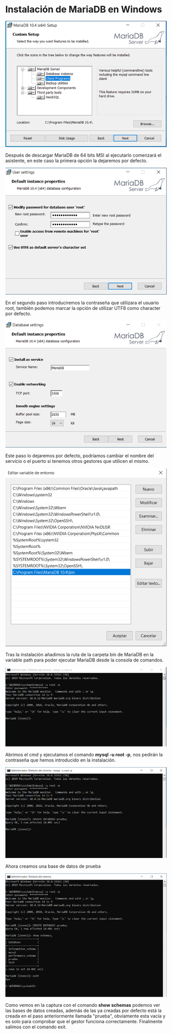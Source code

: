 # Instalación de MariaDB en Windows
![Captura](img/Captura.PNG)

Después de descargar MariaDB de 64 bits MSI al ejecutarlo comenzará el asistente, en este caso la primera opción la dejaremos por defecto.

![Captura1](img/Captura1.PNG)

En el segundo paso introduciremos la contraseña que utilizara el usuario root, también podemos marcar la opción de utilizar UTF8 como character por defecto.

![Captura2](img/Captura2.PNG)

Este paso lo dejaremos por defecto, podríamos cambiar el nombre del servicio o el puerto si tenemos otros gestores que utilicen el mismo.

![Captura3](img/Captura3.PNG)

Tras la instalación añadimos la ruta de la carpeta bin de MariaDB en la variable path para poder ejecutar MariaDB desde la consola de comandos.

![Captura4](img/Captura4.PNG)

Abrimos el cmd y ejecutamos el comando **mysql -u root -p**, nos pedirán la contraseña que hemos introducido en la instalación.

![Captura5](img/Captura5.PNG)

Ahora creamos una base de datos de prueba

![Captura7](img/Captura7.PNG)

Como vemos en la captura con el comando **show schemas** podemos ver las bases de datos creadas, además de las ya creadas por defecto está la creada en el paso anteriormente llamada "prueba", obviamente esta vacía y es solo para comprobar que el gestor funciona correctamente. Finalmente salimos con el comando exit.